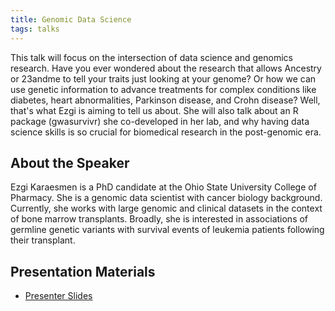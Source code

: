 ```yaml
---
title: Genomic Data Science
tags: talks
---
```


This talk will focus on the intersection of data science and genomics research. Have you ever wondered about the research that allows Ancestry or 23andme to tell your traits just looking at your genome? Or how we can use genetic information to advance treatments for complex conditions like diabetes, heart abnormalities, Parkinson disease, and Crohn disease? Well, that's what Ezgi is aiming to tell us about. She will also talk about an R package (gwasurvivr) she co-developed in her lab, and why having data science skills is so crucial for biomedical research in the post-genomic era.

<!--more-->

## About the Speaker

Ezgi Karaesmen is a PhD candidate at the Ohio State University College of Pharmacy. She is a genomic data scientist with cancer biology background. Currently, she works with large genomic and clinical datasets in the context of bone marrow transplants. Broadly, she is interested in associations of germline genetic variants with survival events of leukemia patients following their transplant.

## Presentation Materials

  - [Presenter Slides](https://github.com/ColumbusDataScience/speaker-presentations/blob/master/2019/2019-08_genomic-data-science/2019-08_genomic-data-science.pdf)
